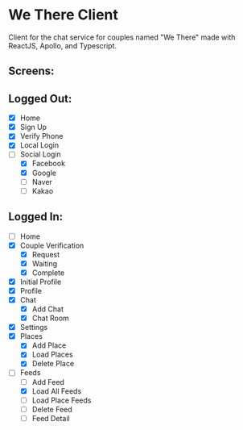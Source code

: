 # We There Client

Client for the chat service for couples named "We There" made with ReactJS, Apollo, and Typescript.

## Screens:

## Logged Out:

- [x] Home
- [x] Sign Up
- [x] Verify Phone
- [x] Local Login
- [ ] Social Login
  - [x] Facebook
  - [x] Google
  - [ ] Naver
  - [ ] Kakao

## Logged In:

- [ ] Home
- [x] Couple Verification
  - [x] Request
  - [x] Waiting
  - [x] Complete
- [x] Initial Profile
- [x] Profile
- [x] Chat
  - [x] Add Chat
  - [x] Chat Room
- [x] Settings
- [x] Places
  - [x] Add Place
  - [x] Load Places
  - [x] Delete Place
- [ ] Feeds
  - [ ] Add Feed
  - [x] Load All Feeds
  - [ ] Load Place Feeds
  - [ ] Delete Feed
  - [ ] Feed Detail
